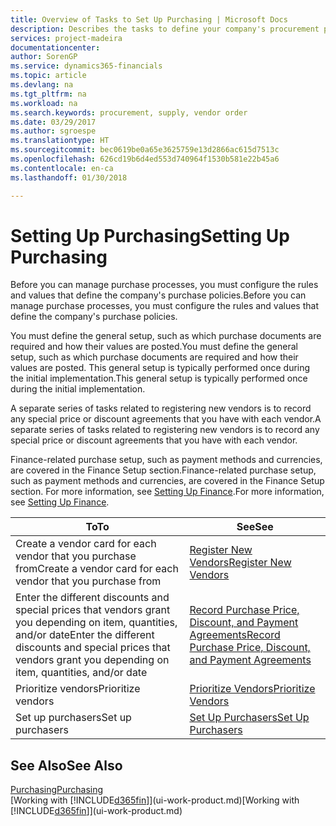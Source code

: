 ```yaml
---
title: Overview of Tasks to Set Up Purchasing | Microsoft Docs
description: Describes the tasks to define your company's procurement policies and set up your purchasing processes.
services: project-madeira
documentationcenter: 
author: SorenGP
ms.service: dynamics365-financials
ms.topic: article
ms.devlang: na
ms.tgt_pltfrm: na
ms.workload: na
ms.search.keywords: procurement, supply, vendor order
ms.date: 03/29/2017
ms.author: sgroespe
ms.translationtype: HT
ms.sourcegitcommit: bec0619be0a65e3625759e13d2866ac615d7513c
ms.openlocfilehash: 626cd19b6d4ed553d740964f1530b581e22b45a6
ms.contentlocale: en-ca
ms.lasthandoff: 01/30/2018

---
```

# <a name="setting-up-purchasing"></a><span data-ttu-id="45d32-103">Setting Up Purchasing</span><span class="sxs-lookup"><span data-stu-id="45d32-103">Setting Up Purchasing</span></span>
<span data-ttu-id="45d32-104">Before you can manage purchase processes, you must configure the rules and values that define the company's purchase policies.</span><span class="sxs-lookup"><span data-stu-id="45d32-104">Before you can manage purchase processes, you must configure the rules and values that define the company's purchase policies.</span></span>

<span data-ttu-id="45d32-105">You must define the general setup, such as which purchase documents are required and how their values are posted.</span><span class="sxs-lookup"><span data-stu-id="45d32-105">You must define the general setup, such as which purchase documents are required and how their values are posted.</span></span> <span data-ttu-id="45d32-106">This general setup is typically performed once during the initial implementation.</span><span class="sxs-lookup"><span data-stu-id="45d32-106">This general setup is typically performed once during the initial implementation.</span></span>

<span data-ttu-id="45d32-107">A separate series of tasks related to registering new vendors is to record any special price or discount agreements that you have with each vendor.</span><span class="sxs-lookup"><span data-stu-id="45d32-107">A separate series of tasks related to registering new vendors is to record any special price or discount agreements that you have with each vendor.</span></span>

<span data-ttu-id="45d32-108">Finance-related purchase setup, such as payment methods and currencies, are covered in the Finance Setup section.</span><span class="sxs-lookup"><span data-stu-id="45d32-108">Finance-related purchase setup, such as payment methods and currencies, are covered in the Finance Setup section.</span></span> <span data-ttu-id="45d32-109">For more information, see [Setting Up Finance](finance-setup-finance.md).</span><span class="sxs-lookup"><span data-stu-id="45d32-109">For more information, see [Setting Up Finance](finance-setup-finance.md).</span></span>

| <span data-ttu-id="45d32-110">To</span><span class="sxs-lookup"><span data-stu-id="45d32-110">To</span></span> | <span data-ttu-id="45d32-111">See</span><span class="sxs-lookup"><span data-stu-id="45d32-111">See</span></span> |
| --- | --- |
| <span data-ttu-id="45d32-112">Create a vendor card for each vendor that you purchase from</span><span class="sxs-lookup"><span data-stu-id="45d32-112">Create a vendor card for each vendor that you purchase from</span></span>|[<span data-ttu-id="45d32-113">Register New Vendors</span><span class="sxs-lookup"><span data-stu-id="45d32-113">Register New Vendors</span></span>](purchasing-how-register-new-vendors.md) |
| <span data-ttu-id="45d32-114">Enter the different discounts and special prices that vendors grant you depending on item, quantities, and/or date</span><span class="sxs-lookup"><span data-stu-id="45d32-114">Enter the different discounts and special prices that vendors grant you depending on item, quantities, and/or date</span></span> |[<span data-ttu-id="45d32-115">Record Purchase Price, Discount, and Payment Agreements</span><span class="sxs-lookup"><span data-stu-id="45d32-115">Record Purchase Price, Discount, and Payment Agreements</span></span>](purchasing-how-record-purchase-price-discount-payment-agreements.md) |
| <span data-ttu-id="45d32-116">Prioritize vendors</span><span class="sxs-lookup"><span data-stu-id="45d32-116">Prioritize vendors</span></span> |[<span data-ttu-id="45d32-117">Prioritize Vendors</span><span class="sxs-lookup"><span data-stu-id="45d32-117">Prioritize Vendors</span></span>](purchasing-how-prioritize-vendors.md) |
| <span data-ttu-id="45d32-118">Set up purchasers</span><span class="sxs-lookup"><span data-stu-id="45d32-118">Set up purchasers</span></span> |[<span data-ttu-id="45d32-119">Set Up Purchasers</span><span class="sxs-lookup"><span data-stu-id="45d32-119">Set Up Purchasers</span></span>](purchasing-how-setup-purchasers.md) |

## <a name="see-also"></a><span data-ttu-id="45d32-120">See Also</span><span class="sxs-lookup"><span data-stu-id="45d32-120">See Also</span></span>
[<span data-ttu-id="45d32-121">Purchasing</span><span class="sxs-lookup"><span data-stu-id="45d32-121">Purchasing</span></span>](purchasing-manage-purchasing.md)  
<span data-ttu-id="45d32-122">[Working with [!INCLUDE[d365fin](includes/d365fin_md.md)]](ui-work-product.md)</span><span class="sxs-lookup"><span data-stu-id="45d32-122">[Working with [!INCLUDE[d365fin](includes/d365fin_md.md)]](ui-work-product.md)</span></span>

